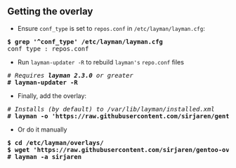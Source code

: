 ## Getting the overlay

* Ensure `conf_type` is set to `repos.conf` in `/etc/layman/layman.cfg`:
<pre>
<b>$ grep '^conf_type' /etc/layman/layman.cfg</b>
conf_type : repos.conf
</pre>
* Run `layman-updater -R` to rebuild `layman's` `repo.conf` files
<pre>
<i># Requires <b>layman 2.3.0</b> or greater</i>
<b># layman-updater -R</b>
</pre>
* Finally, add the overlay:
<pre>
<i># Installs (by default) to /var/lib/layman/installed.xml</i>
<b># layman -o 'https://raw.githubusercontent.com/sirjaren/gentoo-overlay/master/sirjaren.xml' -f -a sirjaren</b>
</pre>
* Or do it manually
<pre>
<b>$ cd /etc/layman/overlays/
$ wget 'https://raw.githubusercontent.com/sirjaren/gentoo-overlay/master/sirjaren.xml'
# layman -a sirjaren</b>
</pre>

